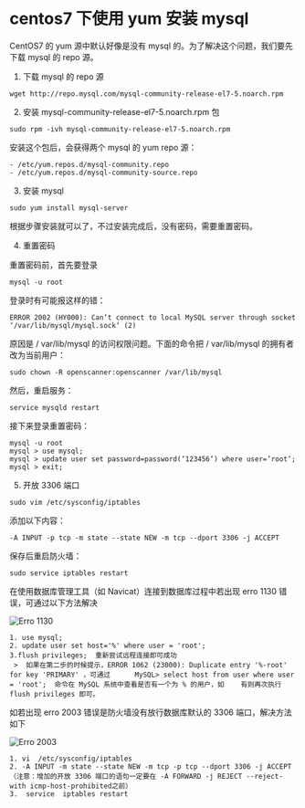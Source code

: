 # centos7 下使用 yum 安装 mysql

CentOS7 的 yum 源中默认好像是没有 mysql 的。为了解决这个问题，我们要先下载 mysql 的 repo 源。

1. 下载 mysql 的 repo 源

```
wget http://repo.mysql.com/mysql-community-release-el7-5.noarch.rpm
```

2.  安装 mysql-community-release-el7-5.noarch.rpm 包

```
sudo rpm -ivh mysql-community-release-el7-5.noarch.rpm
```
安装这个包后，会获得两个 mysql 的 yum repo 源：

```
- /etc/yum.repos.d/mysql-community.repo
- /etc/yum.repos.d/mysql-community-source.repo
```

3.  安装 mysql

```
sudo yum install mysql-server
```

根据步骤安装就可以了，不过安装完成后，没有密码，需要重置密码。

4. 重置密码

重置密码前，首先要登录

```
mysql -u root
```
登录时有可能报这样的错：

```
ERROR 2002 (HY000): Can‘t connect to local MySQL server through socket ‘/var/lib/mysql/mysql.sock‘ (2)
```
原因是 / var/lib/mysql 的访问权限问题。下面的命令把 / var/lib/mysql 的拥有者改为当前用户：

```
sudo chown -R openscanner:openscanner /var/lib/mysql
```
然后，重启服务：

```
service mysqld restart
```
接下来登录重置密码：

```
mysql -u root
mysql > use mysql;
mysql > update user set password=password(‘123456‘) where user=‘root‘;
mysql > exit;
```
5. 开放 3306 端口

```
sudo vim /etc/sysconfig/iptables
```
添加以下内容：

```
-A INPUT -p tcp -m state --state NEW -m tcp --dport 3306 -j ACCEPT
```
保存后重启防火墙：

```
sudo service iptables restart
```
在使用数据库管理工具（如 Navicat）连接到数据库过程中若出现  erro 1130 错误，可通过以下方法解决

![Erro 1130](https://github.com/oh1h0ney/Git-Book-Library/blob/master/Linux/mysql-connect-erro-1130.png)

```
1. use mysql;  
2. update user set host='%' where user = 'root';   
3.flush privileges;  重新尝试远程连接即可成功 
 >  如果在第二步的时候提示，ERROR 1062 (23000): Duplicate entry '%-root' for key 'PRIMARY' ，可通过  	 MySQL> select host from user where user = 'root';  命令在 MySQL 系统中查看是否有一个为 % 的用户，如	 有则再次执行 flush privileges 即可。
```

如若出现 erro 2003 错误是防火墙没有放行数据库默认的 3306 端口，解决方法如下

![Erro 2003](https://github.com/oh1h0ney/Git-Book-Library/blob/master/Linux/mysql-connect-erro-2003.png)

```
1. vi  /etc/sysconfig/iptables
2. -A INPUT -m state --state NEW -m tcp -p tcp --dport 3306 -j ACCEPT（注意：增加的开放 3306 端口的语句一定要在 -A FORWARD -j REJECT --reject-with icmp-host-prohibited之前）
3.  service  iptables restart
```

